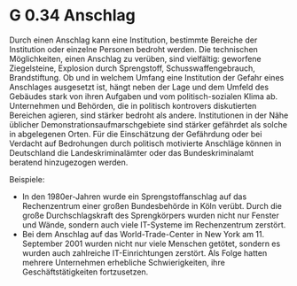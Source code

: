 G 0.34 Anschlag
===============

Durch einen Anschlag kann eine Institution, bestimmte Bereiche der Institution oder einzelne Personen bedroht werden. Die technischen Möglichkeiten, einen Anschlag zu verüben, sind vielfältig: geworfene Ziegelsteine, Explosion durch Sprengstoff, Schusswaffengebrauch, Brandstiftung. Ob und in welchem Umfang eine Institution der Gefahr eines Anschlages ausgesetzt ist, hängt neben der Lage und dem Umfeld des Gebäudes stark von ihren Aufgaben und vom politisch-sozialen Klima ab. Unternehmen und Behörden, die in politisch kontrovers diskutierten Bereichen agieren, sind stärker bedroht als andere. Institutionen in der Nähe üblicher Demonstrationsaufmarschgebiete sind stärker gefährdet als solche in abgelegenen Orten. Für die Einschätzung der Gefährdung oder bei Verdacht auf Bedrohungen durch politisch motivierte Anschläge können in Deutschland die Landeskriminalämter oder das Bundeskriminalamt beratend hinzugezogen werden.

Beispiele:

* In den 1980er-Jahren wurde ein Sprengstoffanschlag auf das Rechenzentrum einer großen Bundesbehörde in Köln verübt. Durch die große Durchschlagskraft des Sprengkörpers wurden nicht nur Fenster und Wände, sondern auch viele IT-Systeme im Rechenzentrum zerstört.
* Bei dem Anschlag auf das World-Trade-Center in New York am 11. September 2001 wurden nicht nur viele Menschen getötet, sondern es wurden auch zahlreiche IT-Einrichtungen zerstört. Als Folge hatten mehrere Unternehmen erhebliche Schwierigkeiten, ihre Geschäftstätigkeiten fortzusetzen.
